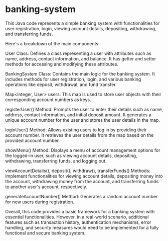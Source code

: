 # banking-system


This Java code represents a simple banking system with functionalities for user registration, login, viewing account details, depositing, withdrawing, and transferring funds.

Here's a breakdown of the main components:

User Class: Defines a class representing a user with attributes such as name, address, contact information, and balance. It has getter and setter methods for accessing and modifying these attributes.

BankingSystem Class: Contains the main logic for the banking system. It includes methods for user registration, login, and various banking operations like deposit, withdrawal, and fund transfer.

Map<Integer, User> users: This map is used to store user objects with their corresponding account numbers as keys.

registerUser() Method: Prompts the user to enter their details such as name, address, contact information, and initial deposit amount. It generates a unique account number for the user and stores the user details in the map.

loginUser() Method: Allows existing users to log in by providing their account number. It retrieves the user details from the map based on the provided account number.

showMenu() Method: Displays a menu of account management options for the logged-in user, such as viewing account details, depositing, withdrawing, transferring funds, and logging out.

viewAccountDetails(), deposit(), withdraw(), transferFunds() Methods: Implement functionalities for viewing account details, depositing money into the account, withdrawing money from the account, and transferring funds to another user's account, respectively.

generateAccountNumber() Method: Generates a random account number for new users during registration.

Overall, this code provides a basic framework for a banking system with essential functionalities. However, in a real-world scenario, additional features such as transaction history, authentication mechanisms, error handling, and security measures would need to be implemented for a fully functional and secure banking system.

